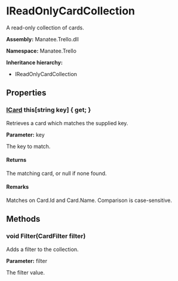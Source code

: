 # IReadOnlyCardCollection

A read-only collection of cards.

**Assembly:** Manatee.Trello.dll

**Namespace:** Manatee.Trello

**Inheritance hierarchy:**

- IReadOnlyCardCollection

## Properties

### [ICard](ICard#icard) this[string key] { get; }

Retrieves a card which matches the supplied key.

**Parameter:** key

The key to match.

#### Returns

The matching card, or null if none found.

#### Remarks

Matches on Card.Id and Card.Name. Comparison is case-sensitive.

## Methods

### void Filter(CardFilter filter)

Adds a filter to the collection.

**Parameter:** filter

The filter value.

